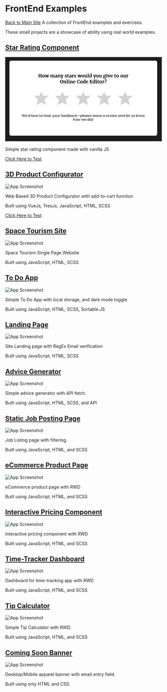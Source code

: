 # FrontEnd Examples
[Back to Main Site](https://unvrs.ca/)
A collection of FrontEnd examples and exercises.

These small projects are a showcase of ability using real world examples.


## [Star Rating Component]([https://github.com/Cables97/product-configurator](https://codepen.io/Caleb-Oliver/pen/VwoEgbR?editors=1111))

![App Screenshot](https://raw.githubusercontent.com/Cables97/FrontEndExercises/refs/heads/main/starRatingComponent.gif)

Simple star rating component made with vanilla JS

[Click Here to Test]([https://3dconfig.unvrs.ca/](https://codepen.io/Caleb-Oliver/pen/VwoEgbR?editors=1111))


## [3D Product Configurator](https://github.com/Cables97/product-configurator)

![App Screenshot](https://raw.githubusercontent.com/Cables97/product-configurator/main/public/images/progress_09122024.gif)

Web Based 3D Product Configurator with add-to-cart function

Built using VueJs, TresJs, JavaScript, HTML, SCSS

[Click Here to Test](https://3dconfig.unvrs.ca/)


## [Space Tourism Site](https://cables97.github.io/FrontEndExercises/space-tourism-website-main/index.html)

![App Screenshot](https://cables97.github.io/FrontEndExercises/space-tourism-website-main/screenshot.jpg)

Space Tourism Single Page Website

Built using JavaScript, HTML, SCSS


## [To Do App](https://cables97.github.io/FrontEndExercises/todo-app-main/index.html)

![App Screenshot](https://cables97.github.io/FrontEndExercises/todo-app-main/images/screenshot.jpg)

Simple To Do App with local storage, and dark mode toggle.

Built using JavaScript, HTML, SCSS, Sortable.JS


## [Landing Page](https://cables97.github.io/FrontEndExercises/manage-landing-page-master/index.html)

![App Screenshot](https://cables97.github.io/FrontEndExercises/manage-landing-page-master/images/screenshot.jpg)

Site Landing page with RegEx Email verification

Built using JavaScript, HTML, SCSS



## [Advice Generator](https://cables97.github.io/FrontEndExercises/advice-generator-app-main/index.html)

![App Screenshot](https://cables97.github.io/FrontEndExercises/advice-generator-app-main/images/screenshot.jpg)

Simple advice generator with API fetch.

Built using JavaScript, HTML, SCSS, and API



## [Static Job Posting Page](https://cables97.github.io/FrontEndExercises/static-job-listings-master/index.html)

![App Screenshot](https://cables97.github.io/FrontEndExercises/static-job-listings-master/images/screenshot.jpg)

Job Listing page with filtering. 

Built using JavaScript, HTML, and SCSS



## [eCommerce Product Page](https://cables97.github.io/FrontEndExercises/ecommerce-product-page-main/index.html)

![App Screenshot](https://cables97.github.io/FrontEndExercises/ecommerce-product-page-main/images/screenshot.jpg)

eCommerce product page with RWD

Built using JavaScript, HTML, and SCSS



## [Interactive Pricing Component](https://cables97.github.io/FrontEndExercises/interactive-pricing-component-main/index.html)

![App Screenshot](https://cables97.github.io/FrontEndExercises/interactive-pricing-component-main/images/screenshot.jpg)

Interactive pricing component with RWD

Built using JavaScript, HTML, and SCSS


## [Time-Tracker Dashboard](https://cables97.github.io/FrontEndExercises/time-tracking-dashboard-main/index.html)

![App Screenshot](https://cables97.github.io/FrontEndExercises/time-tracking-dashboard-main/images/screenshot.jpg)

Dashboard for time-tracking app with RWD

Built using JavaScript, HTML, and SCSS



## [Tip Calculator](https://cables97.github.io/FrontEndExercises/tip-calculator-app-main/index.html)

![App Screenshot](https://cables97.github.io/FrontEndExercises/tip-calculator-app-main/images/screenshot.jpg)

Simple Tip Calculator with RWD.

Built using JavaScript, HTML, and SCSS



## [Coming Soon Banner](https://cables97.github.io/FrontEndExercises/base-apparel-coming-soon-master/index.html)

![App Screenshot](https://cables97.github.io/FrontEndExercises/base-apparel-coming-soon-master/images/screenshot.jpg)

Desktop/Mobile apparel banner with email entry field. 

Built using only HTML and CSS.



